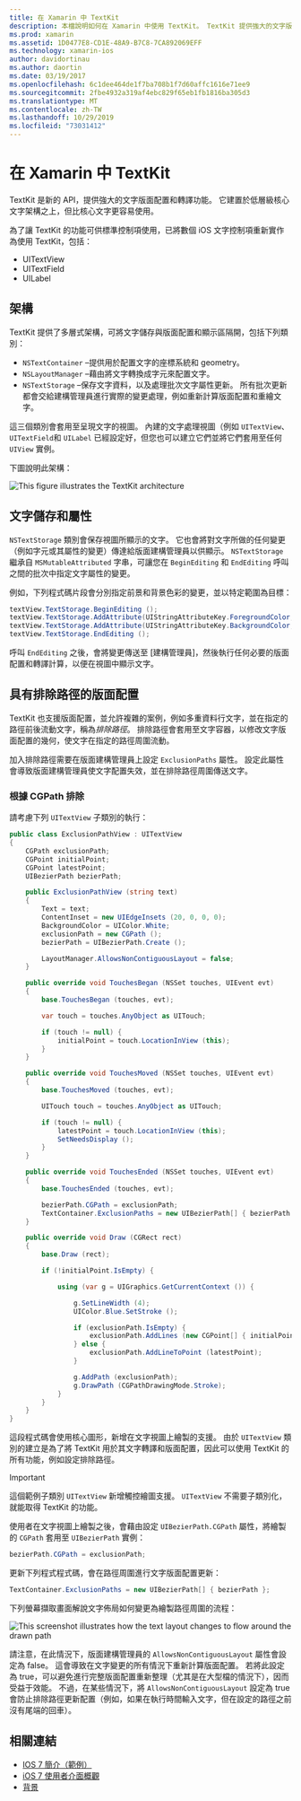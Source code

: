 ```yaml
---
title: 在 Xamarin 中 TextKit
description: 本檔說明如何在 Xamarin 中使用 TextKit。 TextKit 提供強大的文字版面配置和呈現功能。
ms.prod: xamarin
ms.assetid: 1D0477E8-CD1E-48A9-B7C8-7CA892069EFF
ms.technology: xamarin-ios
author: davidortinau
ms.author: daortin
ms.date: 03/19/2017
ms.openlocfilehash: 6c1dee464de1f7ba708b1f7d60affc1616e71ee9
ms.sourcegitcommit: 2fbe4932a319af4ebc829f65eb1fb1816ba305d3
ms.translationtype: MT
ms.contentlocale: zh-TW
ms.lasthandoff: 10/29/2019
ms.locfileid: "73031412"
---
```

# <a name="textkit-in-xamarinios"></a>在 Xamarin 中 TextKit

TextKit 是新的 API，提供強大的文字版面配置和轉譯功能。 它建置於低層級核心文字架構之上，但比核心文字更容易使用。

為了讓 TextKit 的功能可供標準控制項使用，已將數個 iOS 文字控制項重新實作為使用 TextKit，包括：

- UITextView
- UITextField
- UILabel

## <a name="architecture"></a>架構

TextKit 提供了多層式架構，可將文字儲存與版面配置和顯示區隔開，包括下列類別：

- `NSTextContainer` –提供用於配置文字的座標系統和 geometry。
- `NSLayoutManager` –藉由將文字轉換成字元來配置文字。
- `NSTextStorage` –保存文字資料，以及處理批次文字屬性更新。 所有批次更新都會交給建構管理員進行實際的變更處理，例如重新計算版面配置和重繪文字。

這三個類別會套用至呈現文字的視圖。 內建的文字處理視圖（例如 `UITextView`、`UITextField`和 `UILabel` 已經設定好，但您也可以建立它們並將它們套用至任何 `UIView` 實例。

下圖說明此架構：

 ![](textkit-images/textkitarch.png "This figure illustrates the TextKit architecture")

## <a name="text-storage-and-attributes"></a>文字儲存和屬性

`NSTextStorage` 類別會保存視圖所顯示的文字。 它也會將對文字所做的任何變更（例如字元或其屬性的變更）傳達給版面建構管理員以供顯示。 `NSTextStorage` 繼承自 `MSMutableAttributed` 字串，可讓您在 `BeginEditing` 和 `EndEditing` 呼叫之間的批次中指定文字屬性的變更。

例如，下列程式碼片段會分別指定前景和背景色彩的變更，並以特定範圍為目標：

```csharp
textView.TextStorage.BeginEditing ();
textView.TextStorage.AddAttribute(UIStringAttributeKey.ForegroundColor, UIColor.Green, new NSRange(200, 400));
textView.TextStorage.AddAttribute(UIStringAttributeKey.BackgroundColor, UIColor.Black, new NSRange(210, 300));
textView.TextStorage.EndEditing ();
```

呼叫 `EndEditing` 之後，會將變更傳送至 [建構管理員]，然後執行任何必要的版面配置和轉譯計算，以便在視圖中顯示文字。

## <a name="layout-with-exclusion-path"></a>具有排除路徑的版面配置

TextKit 也支援版面配置，並允許複雜的案例，例如多重資料行文字，並在指定的路徑前後流動文字，稱為*排除路徑*。 排除路徑會套用至文字容器，以修改文字版面配置的幾何，使文字在指定的路徑周圍流動。

加入排除路徑需要在版面建構管理員上設定 `ExclusionPaths` 屬性。 設定此屬性會導致版面建構管理員使文字配置失效，並在排除路徑周圍傳送文字。

### <a name="exclusion-based-on-a-cgpath"></a>根據 CGPath 排除

請考慮下列 `UITextView` 子類別的執行：

```csharp
public class ExclusionPathView : UITextView
{
    CGPath exclusionPath;
    CGPoint initialPoint;
    CGPoint latestPoint;
    UIBezierPath bezierPath;

    public ExclusionPathView (string text)
    {
        Text = text;
        ContentInset = new UIEdgeInsets (20, 0, 0, 0);
        BackgroundColor = UIColor.White;
        exclusionPath = new CGPath ();
        bezierPath = UIBezierPath.Create ();

        LayoutManager.AllowsNonContiguousLayout = false;
    }

    public override void TouchesBegan (NSSet touches, UIEvent evt)
    {
        base.TouchesBegan (touches, evt);

        var touch = touches.AnyObject as UITouch;

        if (touch != null) {
            initialPoint = touch.LocationInView (this);
        }
    }

    public override void TouchesMoved (NSSet touches, UIEvent evt)
    {
        base.TouchesMoved (touches, evt);

        UITouch touch = touches.AnyObject as UITouch;

        if (touch != null) {
            latestPoint = touch.LocationInView (this);
            SetNeedsDisplay ();
        }
    }

    public override void TouchesEnded (NSSet touches, UIEvent evt)
    {
        base.TouchesEnded (touches, evt);

        bezierPath.CGPath = exclusionPath;
        TextContainer.ExclusionPaths = new UIBezierPath[] { bezierPath };
    }

    public override void Draw (CGRect rect)
    {
        base.Draw (rect);

        if (!initialPoint.IsEmpty) {

            using (var g = UIGraphics.GetCurrentContext ()) {

                g.SetLineWidth (4);
                UIColor.Blue.SetStroke ();

                if (exclusionPath.IsEmpty) {
                    exclusionPath.AddLines (new CGPoint[] { initialPoint, latestPoint });
                } else {
                    exclusionPath.AddLineToPoint (latestPoint);
                }

                g.AddPath (exclusionPath);
                g.DrawPath (CGPathDrawingMode.Stroke);
            }
        }
    }
}
```

這段程式碼會使用核心圖形，新增在文字視圖上繪製的支援。 由於 `UITextView` 類別的建立是為了將 TextKit 用於其文字轉譯和版面配置，因此可以使用 TextKit 的所有功能，例如設定排除路徑。

> [!IMPORTANT]
> 這個範例子類別 `UITextView` 新增觸控繪圖支援。 `UITextView` 不需要子類別化，就能取得 TextKit 的功能。

使用者在文字視圖上繪製之後，會藉由設定 `UIBezierPath.CGPath` 屬性，將繪製的 `CGPath` 套用至 `UIBezierPath` 實例：

```csharp
bezierPath.CGPath = exclusionPath;
```

更新下列程式程式碼，會在路徑周圍進行文字版面配置更新：

```csharp
TextContainer.ExclusionPaths = new UIBezierPath[] { bezierPath };
```

下列螢幕擷取畫面解說文字佈局如何變更為繪製路徑周圍的流程：

<!-- ![](textkit-images/exclusionpath1.png "This screenshot illustrates how the text layout changes to flow around the drawn path")-->
![](textkit-images/exclusionpath2.png "This screenshot illustrates how the text layout changes to flow around the drawn path")

請注意，在此情況下，版面建構管理員的 `AllowsNonContiguousLayout` 屬性會設定為 false。 這會導致在文字變更的所有情況下重新計算版面配置。 若將此設定為 true，可以避免進行完整版面配置重新整理（尤其是在大型檔的情況下），因而受益于效能。 不過，在某些情況下，將 `AllowsNonContiguousLayout` 設定為 true 會防止排除路徑更新配置（例如，如果在執行時間輸入文字，但在設定的路徑之前沒有尾端的回車）。

## <a name="related-links"></a>相關連結

- [IOS 7 簡介（範例）](https://docs.microsoft.com/samples/xamarin/ios-samples/introtoios7)
- [iOS 7 使用者介面概觀](~/ios/platform/introduction-to-ios7/ios7-ui.md)
- [背景](~/ios/app-fundamentals/backgrounding/index.md)
